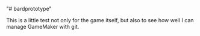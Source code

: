"# bardprototype"

This is a little test not only for the game itself, but also to see how well I can manage GameMaker with git. 
